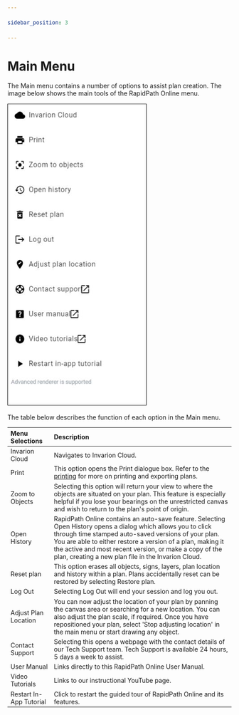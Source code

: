 ```yaml
---

sidebar_position: 3

---
```

# Main Menu

The Main menu contains a number of options to assist plan creation. The image below shows the main tools of the RapidPath Online menu.

![Main Menu](./Assets/main-menu.jpg)

The table below describes the function of each option in the Main menu.

| **Menu Selections** | **Description**                                              |
| :------------------ | :----------------------------------------------------------- |
| Invarion Cloud     | Navigates to Invarion Cloud.                                |
| Print               | This option opens the Print dialogue box. Refer to the [printing](/rapidpath-online/printing-and-exporting/) for more on printing and exporting plans. |
| Zoom to Objects         | Selecting this option will return your view to where the objects are situated on your plan. This feature is especially helpful if you lose your bearings on the unrestricted canvas and wish to return to the plan's point of origin. |
| Open History       | RapidPath Online contains an auto-save feature. Selecting Open History opens a dialog which allows you to click through time stamped auto-saved versions of your plan. You are able to either restore a version of a plan, making it the active and most recent version, or make a copy of the plan, creating a new plan file in the Invarion Cloud. |
| Reset plan  | This option erases all objects, signs, layers, plan location and history within a plan. Plans accidentally reset can be restored by selecting Restore plan. |
| Log Out   | Selecting Log Out will end your session and log you out. |
| Adjust Plan Location     | You can now adjust the location of your plan by panning the canvas area or searching for a new location. You can also adjust the plan scale, if required. Once you have repositioned your plan, select 'Stop adjusting location' in the main menu or start drawing any object. |
| Contact Support   |Selecting this opens a webpage with the contact details of our Tech Support team. Tech Support is available 24 hours, 5 days a week to assist.|
| User Manual  | Links directly to this RapidPath Online User Manual. |
| Video Tutorials  | Links to our instructional YouTube page.  |
| Restart In-App Tutorial  | Click to restart the guided tour of RapidPath Online and its features. |
